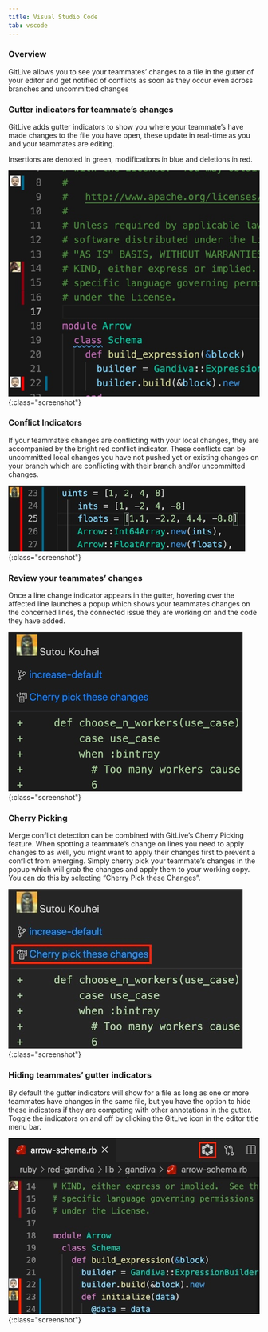 ```yaml
---
title: Visual Studio Code
tab: vscode
---
```


### Overview

GitLive allows you to see your teammates’ changes to a file in the gutter of your editor and get notified of conflicts as soon as they occur even across branches and uncommitted changes

### Gutter indicators for teammate’s changes
GitLive adds gutter indicators to show you where your teammate’s have made changes to the file you have open, these update in real-time as you and your teammates are editing.

Insertions are denoted in green, modifications in blue and deletions in red.

![VSCode Gutter](/uploads/vscode-gutter-teammate.jpg "VSCode Gutter"){:class="screenshot"}

### Conflict Indicators
If your teammate’s changes are conflicting with your local changes, they are accompanied by the bright red conflict indicator. These conflicts can be uncommitted local changes you have not pushed yet or existing changes on your branch which are conflicting with their branch and/or uncommitted changes.

![VSCode Red Gutter](/uploads/vscode-red-gutter.jpg "VSCode Red Gutter"){:class="screenshot"}


### Review your teammates’ changes
Once a line change indicator appears in the gutter, hovering over the affected line launches a popup which shows your teammates changes on the concerned lines, the connected issue they are working on and the code they have added.

![VSCode Gutter Popup](/uploads/vscode-gutter-popup.jpg "VSCode Gutter Popup"){:class="screenshot"}

### Cherry Picking
Merge conflict detection can be combined with GitLive’s Cherry Picking feature. When spotting a teammate’s change on lines you need to apply changes to as well, you might want to apply their changes first to prevent a conflict from emerging. Simply cherry pick your teammate’s changes in the popup which will grab the changes and apply them to your working copy. You can do this by selecting “Cherry Pick these Changes”.

![VSCode Gutter Cherry Pick](/uploads/vscode-gutter-cherry-pick.jpeg "VSCode Gutter Cherry Pick"){:class="screenshot"}

### Hiding teammates’ gutter indicators
By default the gutter indicators will show for a file as long as one or more teammates have changes in the same file, but you have the option to hide these indicators if they are competing with other annotations in the gutter. Toggle the indicators on and off by clicking the GitLive icon in the editor title menu bar.

![VSCode Toggle](/uploads/vscode-toggle.jpeg "VSCode Toggle"){:class="screenshot"}
